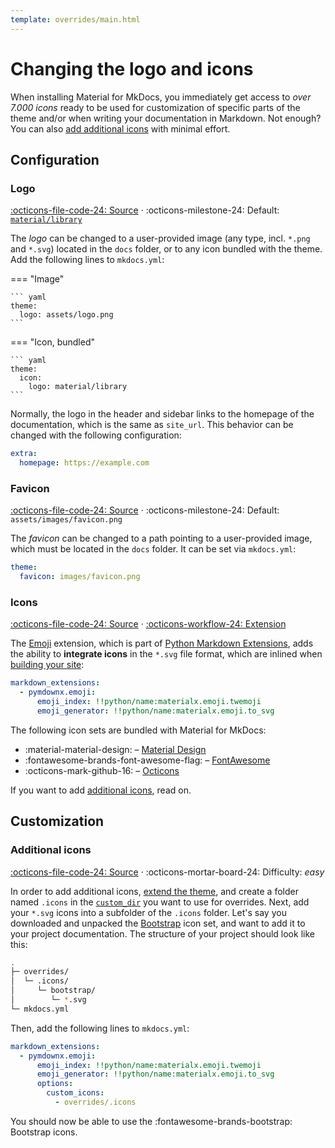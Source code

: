 ```yaml
---
template: overrides/main.html
---
```


# Changing the logo and icons

When installing Material for MkDocs, you immediately get access to _over 7.000 
icons_ ready to be used for customization of specific parts of the theme and/or 
when writing your documentation in Markdown. Not enough? You can also [add
additional icons][1] with minimal effort.

  [1]: #additional-icons

## Configuration

### Logo

[:octicons-file-code-24: Source][2] ·
:octicons-milestone-24: Default: [`material/library`][3]

The _logo_ can be changed to a user-provided image (any type, incl. `*.png` and
`*.svg`) located in the `docs` folder, or to any icon bundled with the theme.
Add the following lines to `mkdocs.yml`:

=== "Image"

    ``` yaml
    theme:
      logo: assets/logo.png
    ```

=== "Icon, bundled"

    ``` yaml
    theme:
      icon:
        logo: material/library
    ```

  [2]: https://github.com/squidfunk/mkdocs-material/blob/master/src/partials/logo.html
  [3]: https://github.com/squidfunk/mkdocs-material/blob/master/material/.icons/material/library.svg
  [4]: https://github.com/squidfunk/mkdocs-material/tree/master/material/.icons

Normally, the logo in the header and sidebar links to the homepage of the
documentation, which is the same as `site_url`. This behavior can be changed
with the following configuration:

``` yaml
extra:
  homepage: https://example.com
```

### Favicon

[:octicons-file-code-24: Source][5] ·
:octicons-milestone-24: Default: `assets/images/favicon.png`

The _favicon_ can be changed to a path pointing to a user-provided image, which 
must be located in the `docs` folder. It can be set via `mkdocs.yml`:

``` yaml
theme:
  favicon: images/favicon.png
```

  [5]: https://github.com/squidfunk/mkdocs-material/blob/master/src/base.html

### Icons

[:octicons-file-code-24: Source][4] · [:octicons-workflow-24: Extension][6]

The [Emoji][6] extension, which is part of [Python Markdown Extensions][7],
adds the ability to __integrate icons__ in the `*.svg` file format, which are
inlined when [building your site][8]:

``` yaml
markdown_extensions:
  - pymdownx.emoji:
      emoji_index: !!python/name:materialx.emoji.twemoji
      emoji_generator: !!python/name:materialx.emoji.to_svg
```

The following icon sets are bundled with Material for MkDocs:

- :material-material-design: – [Material Design][9]
- :fontawesome-brands-font-awesome-flag: – [FontAwesome][10]
- :octicons-mark-github-16: – [Octicons][11]

If you want to add [additional icons][1], read on.

  [6]: https://facelessuser.github.io/pymdown-extensions/extensions/emoji/
  [7]: https://facelessuser.github.io/pymdown-extensions/
  [8]: ../creating-your-site.md#building-your-site
  [9]: https://materialdesignicons.com/
  [10]: https://fontawesome.com/icons?d=gallery&m=free
  [11]: https://octicons.github.com/

## Customization

### Additional icons

[:octicons-file-code-24: Source][4] · 
:octicons-mortar-board-24: Difficulty: _easy_

In order to add additional icons, [extend the theme][12], and create a folder
named `.icons` in the [`custom_dir`][13] you want to use for overrides. Next,
add your `*.svg` icons into a subfolder of the `.icons` folder. Let's say you 
downloaded and unpacked the [Bootstrap][14] icon set, and want to add it to
your project documentation. The structure of your project should look like this:

``` sh
.
├─ overrides/
│  └─ .icons/
│     └─ bootstrap/
│        └─ *.svg
└─ mkdocs.yml
```

Then, add the following lines to `mkdocs.yml`:

``` yaml
markdown_extensions:
  - pymdownx.emoji:
      emoji_index: !!python/name:materialx.emoji.twemoji
      emoji_generator: !!python/name:materialx.emoji.to_svg
      options:
        custom_icons:
          - overrides/.icons
```

You should now be able to use the :fontawesome-brands-bootstrap: Bootstrap
icons.

  [12]: ../customization.md#extending-the-theme
  [13]: https://www.mkdocs.org/user-guide/configuration/#custom_dir
  [14]: https://icons.getbootstrap.com/
